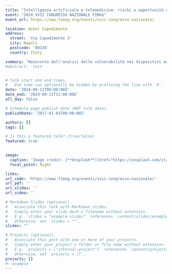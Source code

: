 ```yaml
---
title: "Intelligenza artificiale e telemedicina: rischi e opportunità dell'applicazione delle tecnologie dell'informazione"
event: "2024 XVII CONGRESSO NAZIONALE FIMeG"
event_url: https://www.fimeg.org/eventi/xvii-congresso-nazionale/

location: Hotel Capodimonte
address: 
  street: 'Via Capodimonte 3' 
  city: Napoli
  postcode: '80136'
  country: Italy

summary: "Resoconto dell'analisi delle vulnerabilità nei dispositivi acquistati dalla Pubblica Amministrazione"
#abstract: 'test' 


# Talk start and end times.
#   End time can optionally be hidden by prefixing the line with `#`.
date: '2024-09-11T09:00:00Z'
date_end: '2024-09-11T11:00:00Z'
all_day: false

# Schedule page publish date (NOT talk date).
publishDate: '2017-01-01T00:00:00Z'

authors: []
tags: []

# Is this a featured talk? (true/false)
featured: true 
      

image:
  caption: 'Image credit: [**Unsplash**](href="https://unsplash.com/it/foto/persona-che-si-siede-mentre-utilizza-il-computer-portatile-e-lo-stetoscopio-verde-vicino-NFvdKIhxYlU?utm_content=creditCopyText&utm_medium=referral&utm_source=unsplash)'
  focal_point: Right

links:
url_code: 'https://www.fimeg.org/eventi/xvii-congresso-nazionale/'
url_pdf: ''
url_slides: ''
url_video: ''

# Markdown Slides (optional).
#   Associate this talk with Markdown slides.
#   Simply enter your slide deck's filename without extension.
#   E.g. `slides = "example-slides"` references `content/slides/example-slides.md`.
#   Otherwise, set `slides = ""`.
slides: ""

# Projects (optional).
#   Associate this post with one or more of your projects.
#   Simply enter your project's folder or file name without extension.
#   E.g. `projects = ["internal-project"]` references `content/project/deep-learning/index.md`.
#   Otherwise, set `projects = []`.
projects: []
#- example
---
```


